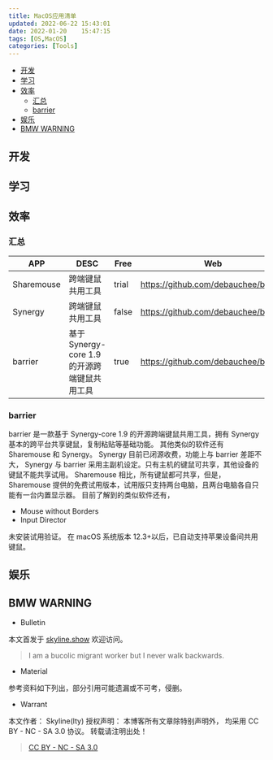 ```yaml
---
title: MacOS应用清单
updated: 2022-06-22	15:43:01
date: 2022-01-20	15:47:15
tags: [OS,MacOS]
categories: [Tools]
---
```

            
            

<!-- @import "[TOC]" {cmd="toc" depthFrom=1 depthTo=6 orderedList=false} -->

<!-- code_chunk_output -->

  - [开发](#开发)
  - [学习](#学习)
  - [效率](#效率)
    - [汇总](#汇总)
    - [barrier](#barrier)
  - [娱乐](#娱乐)
  - [BMW WARNING](#bmw-warning)


<!-- /code_chunk_output -->

## 开发

## 学习

## 效率
<!--more-->

### 汇总

| APP        | DESC                                         | Free  | Web                                  |
| ---------- | -------------------------------------------- | ----- | ------------------------------------ |
| Sharemouse | 跨端键鼠共用工具                             | trial | https://github.com/debauchee/barrier |
| Synergy    | 跨端键鼠共用工具                             | false | https://github.com/debauchee/barrier |
| barrier    | 基于 Synergy-core 1.9 的开源跨端键鼠共用工具 | true  | https://github.com/debauchee/barrier |

### barrier

barrier 是一款基于 Synergy-core 1.9 的开源跨端键鼠共用工具，拥有 Synergy 基本的跨平台共享键鼠，复制粘贴等基础功能。
其他类似的软件还有 Sharemouse 和 Synergy。
Synergy 目前已闭源收费，功能上与 barrier 差距不大，
Synergy 与 barrier 采用主副机设定。只有主机的键鼠可共享，其他设备的键鼠不能共享试用。
Sharemouse 相比，所有键鼠都可共享，但是，Sharemouse 提供的免费试用版本，试用版只支持两台电脑，且两台电脑各自只能有一台内置显示器。
目前了解到的类似软件还有，

- Mouse without Borders
- Input Director

未安装试用验证。
在 macOS 系统版本 12.3+以后，已自动支持苹果设备间共用键鼠。

## 娱乐

## BMW WARNING

- Bulletin

本文首发于 [skyline.show](http://www.skyline.show)  欢迎访问。

> I am a bucolic migrant worker but I never walk backwards.

- Material

参考资料如下列出，部分引用可能遗漏或不可考，侵删。

>

- Warrant

本文作者： Skyline(lty)
授权声明： 本博客所有文章除特别声明外， 均采用 CC BY - NC - SA 3.0 协议。 转载请注明出处！

> [CC BY - NC - SA 3.0](https://creativecommons.org/licenses/by-nc-sa/3.0/deed.zh)
